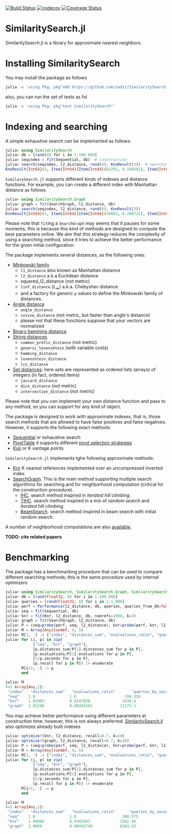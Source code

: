 [![Build Status](https://travis-ci.org/sadit/SimilaritySearch.jl.svg?branch=master)](https://travis-ci.org/sadit/SimilaritySearch.jl)
[![codecov](https://codecov.io/gh/sadit/SimilaritySearch.jl/branch/master/graph/badge.svg)](https://codecov.io/gh/sadit/SimilaritySearch.jl)
[![Coverage Status](https://coveralls.io/repos/github/sadit/SimilaritySearch.jl/badge.svg?branch=master)](https://coveralls.io/github/sadit/SimilaritySearch.jl?branch=master)

# SimilaritySearch.jl


SimilaritySearch.jl is a library for approximate nearest neighbors.


# Installing SimilaritySearch


You may install the package as follows
```bash
julia -e 'using Pkg; pkg"add https://github.com/sadit/SimilaritySearch.jl"'
```
also, you can run the set of tests as fol
```bash
julia -e 'using Pkg; pkg"test SimilaritySearch"'
```

# Indexing and searching
A simple exhaustive search can be implemented as follows:

```julia
julia> using SimilaritySearch
julia> db = [rand(8) for i in 1:100_000]
julia> seqindex = fit(Sequential, db)  # construction
julia> search(seqindex, l2_distance, rand(8), KnnResult(3))  # searching 3-nn for the random vector rand(8)
KnnResult{Int64}(3, Item{Int64}[Item{Int64}(83265, 0.198482), Item{Int64}(44113, 0.219748), Item{Int64}(38506, 0.254233)])
```

`SimilarySearch.jl` supports different kinds of indexes and distance functions. For example, you can create a different index with Manhattan distance as follows
```julia
julia> using SimilaritySearch.Graph
julia> graph = fit(SearchGraph, l1_distance, db)
julia> search(seqindex, l2_distance, rand(8), KnnResult(3))
KnnResult{Int64}(3, Item{Int64}[Item{Int64}(48881, 0.200722), Item{Int64}(56933, 0.224531), Item{Int64}(21200, 0.234252)])
```

Please note that `fit`ing a `SearchGraph` may seems that it pauses for some moments, this is because this kind of methods are designed to compute the best parameters online. We aim that this strategy reduces the complexity of using a searching method, since it tries to achieve the better performance for the given initial configuration.

The package implements several distances, as the following ones:
- [Minkowski family](https://github.com/sadit/SimilaritySearch.jl/blob/master/src/distances/vectors.jl)
  - `l1_distance` also known as Manhattan distance
  - `l2_distance` a.k.a Euclidean distance 
  - squared_l2_distance (not metric)
  - `linf_distance` ($L_∞$) a.k.a. Chebyshev distance
  - and a factory for generic `p` values to define the Minkowski family of distances.
- [Angle distance](https://github.com/sadit/SimilaritySearch.jl/blob/master/src/distances/cos.jl)
  - `angle_distance`
  - `cosine_distance` (not metric, but faster than angle's distance)
  - please not that these functions suppose that your vectors are normalized
- [Binary hamming distance](https://github.com/sadit/SimilaritySearch.jl/blob/master/src/distances/bits.jl)
- [String distances](https://github.com/sadit/SimilaritySearch.jl/blob/master/src/distances/strings.jl)
  - `common_prefix_distance` (not metric)
  - `generic_levenshtein` (with variable costs)
  - `hamming_distance`
  - `levenshtein_distance`
  - `lcs_distance`
- [Set distances](https://github.com/sadit/SimilaritySearch.jl/blob/master/src/distances/sets.jl); here sets are represented as ordered lists (arrays) of integers (in fact, ordered items)
  - `jaccard_distance`
  - `dice_distance` (not metric)
  - `intersection_distance` (not metric)

Please note that you can implement your own distance function and pass to any method, so you can support for any kind of object.

The package is designed to work with approximate indexes, that is, those search methods that are allowed to have false positives and false negatives. However, it supports the following exact methods:
- [Sequential](https://github.com/sadit/SimilaritySearch.jl/blob/master/src/indexes/seq.jl) or exhaustive search
- [PivotTable](https://github.com/sadit/SimilaritySearch.jl/blob/master/src/indexes/pivottable.jl) it supports different [pivot selection strategies](https://github.com/sadit/SimilaritySearch.jl/blob/master/src/indexes/pivotselectiontables.jl)
- [Kvp](https://github.com/sadit/SimilaritySearch.jl/blob/master/src/knr/kvp.jl) or K vantage points

`SimilaritySearch.jl` implements tghe following approximate methods:
- [Knr](https://github.com/sadit/SimilaritySearch.jl/blob/master/src/knr/knr.jl) K nearest references implemented over an uncompressed inverted index.
- [SearchGraph](https://github.com/sadit/SimilaritySearch.jl/blob/master/src/graph/graph.jl). This is the main method supporting multiple search algorithms for searching and for neighborhood computation (critical for the construction procedure).
  - [IHC](https://github.com/sadit/SimilaritySearch.jl/blob/master/src/graph/ihc.jl). search method inspired in _iterated hill climbing_.
  - [TIHC](https://github.com/sadit/SimilaritySearch.jl/blob/master/src/graph/tihc.jl). search method inspired in a mix of _random search_ and _iterated hill climbing_.
  - [BeamSearch](https://github.com/sadit/SimilaritySearch.jl/blob/master/src/graph/beamsearch.jl). search method inspired in beam search with initial random search.
  
A number of neighborhood computations are also [available](https://github.com/sadit/SimilaritySearch.jl/tree/master/src/graph/neighborhood).
  
**TODO: cite related papers**


# Benchmarking

The package has a benchmarking procedure that can be used to compare different searching methods; this is the same procedure used by internal optimizers

```julia
julia> using SimilaritySearch, SimilaritySearch.Graph, SimilaritySearch.SimilarReferences
julia> db = [rand(Float32, 8) for i in 1:100_000]
julia> queries = [rand(Float32, 8) for i in 1:1_000]
julia> perf = Performance(l2_distance, db, queries, queries_from_db=false, expected_k=10)
julia> seq = fit(Sequential, db)
julia> knr = fit(Knr, l2_distance, db, numrefs=1000, k=3)
julia> graph = fit(SearchGraph, l2_distance, db)
julia> P = (seq=probe(perf, seq, l2_distance), knr=probe(perf, knr, l2_distance), graph=probe(perf, graph, l2_distance))
julia> M = Array{Any}(undef, 4, 5)
julia> M[1, :] .= ["index", "distances_sum", "evaluations_ratio", "queries_by_second", "recall"]
julia> for (i, p) in zip(
            ["seq", "knr", "graph"],
            [p.distances_sum/P[1].distances_sum for p in P],
            [p.evaluations/P[1].evaluations for p in P],
            [1/p.seconds for p in P],
            [p.recall for p in P]) |> enumerate
       M[i+1, :] .= p
       end

julia> M
4×5 Array{Any,2}:
 "index"   "distances_sum"   "evaluations_ratio"       "queries_by_second"   "recall"
 "seq"    1.0               1.0                     199.328                 1.0      
 "knr"    1.01003           0.0197858              2438.6                   0.9084   
 "graph"  1.01298           0.00281581            11273.1                   0.87 
```

You may achieve better performance using different parameters at construction time;
however, this is not always preferred. [SimilaritySearch.jl](https://github.com/sadit/SimilaritySearch.jl) also optimizes already built indexes

```julia
julia> optimize!(knr, l2_distance, recall=0.7, k=10)
julia> optimize!(graph, l2_distance, recall=0.7, k=10)
julia> P = (seq=probe(perf, seq, l2_distance), knr=probe(perf, knr, l2_distance), graph=probe(perf, graph, l2_distance))
julia> M = Array{Any}(undef, 4, 5)
julia> M[1, :] .= ["index", "distances_sum", "evaluations_ratio", "queries_by_second", "recall"]
julia> for (i, p) in zip(
            ["seq", "knr", "graph"],
            [p.distances_sum/P[1].distances_sum for p in P],
            [p.evaluations/P[1].evaluations for p in P],
            [1/p.seconds for p in P],
            [p.recall for p in P]) |> enumerate
       M[i+1, :] .= p
       end

julia> M
4×5 Array{Any,2}:
 "index"   "distances_sum"   "evaluations_ratio"      "queries_by_second"   "recall"
 "seq"    1.0               1.0                    200.575                 1.0      
 "knr"    1.00066           0.0341043             1582.46                  0.9905   
 "graph"  1.0009            0.00492749            6261.43                  0.9872   

```

